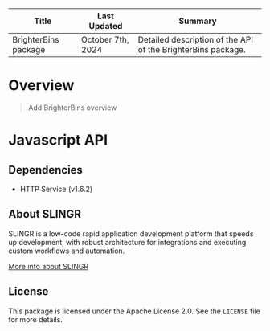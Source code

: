 <table class="table" style="margin-top: 10px">
    <thead>
    <tr>
        <th>Title</th>
        <th>Last Updated</th>
        <th>Summary</th>
    </tr>
    </thead>
    <tbody>
    <tr>
        <td>BrighterBins package</td>
        <td>October 7th, 2024</td>
        <td>Detailed description of the API of the BrighterBins package.</td>
    </tr>
    </tbody>
</table>

# Overview

> Add BrighterBins overview

# Javascript API

## Dependencies

* HTTP Service (v1.6.2)

## About SLINGR

SLINGR is a low-code rapid application development platform that speeds up development,
with robust architecture for integrations and executing custom workflows and automation.

[More info about SLINGR](https://slingr.io)

## License

This package is licensed under the Apache License 2.0. See the `LICENSE` file for more details.
